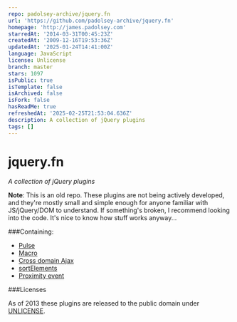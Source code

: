 ```yaml
---
repo: padolsey-archive/jquery.fn
url: 'https://github.com/padolsey-archive/jquery.fn'
homepage: 'http://james.padolsey.com'
starredAt: '2014-03-31T00:45:23Z'
createdAt: '2009-12-16T19:53:36Z'
updatedAt: '2025-01-24T14:41:00Z'
language: JavaScript
license: Unlicense
branch: master
stars: 1097
isPublic: true
isTemplate: false
isArchived: false
isFork: false
hasReadMe: true
refreshedAt: '2025-02-25T21:53:04.636Z'
description: A collection of jQuery plugins
tags: []
---
```


jquery.fn
===

*A collection of jQuery plugins*

**Note**: This is an old repo. These plugins are not being actively developed, and they're
mostly small and simple enough for anyone familiar with JS/jQuery/DOM to understand.
If something's broken, I recommend looking into the code. It's nice to know how stuff
works anyway... 

###Containing:

 * [Pulse][2]
 * [Macro][3]
 * [Cross domain Ajax][4]
 * [sortElements][5]
 * [Proximity event][6]
 
 
###Licenses

As of 2013 these plugins are released to the public domain under [UNLICENSE](http://unlicense.org/UNLICENSE).
 
[2]: http://github.com/padolsey/jQuery-Plugins/tree/master/pulse/
[3]: http://github.com/padolsey/jQuery-Plugins/tree/master/macro/
[4]: http://github.com/padolsey/jQuery-Plugins/tree/master/cross-domain-ajax/
[5]: http://github.com/padolsey/jQuery-Plugins/tree/master/sortElements/
[6]: http://github.com/padolsey/jQuery-Plugins/tree/master/proximity-event/
